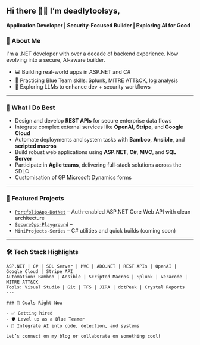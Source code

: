 ## Hi there 👋👋  I’m deadlytoolsys,  
**Application Developer | Security-Focused Builder | Exploring AI for Good**

<!--
**deadlytoolsys/deadlytoolsys** is a ✨ _special_ ✨ repository because its `README.md` (this file) appears on your GitHub profile.


-->

### 🧠 About Me

I'm a .NET developer with over a decade of backend experience. Now evolving into a secure, AI-aware builder.

- 💻 Building real-world apps in ASP.NET and C#
- 🔐 Practicing Blue Team skills: Splunk, MITRE ATT&CK, log analysis
- 🤖 Exploring LLMs to enhance dev + security workflows

---
### 🔌 What I Do Best

- Design and develop **REST APIs** for secure enterprise data flows  
- Integrate complex external services like **OpenAI**, **Stripe**, and **Google Cloud**  
- Automate deployments and system tasks with **Bamboo**, **Ansible**, and **scripted macros**  
- Build robust web applications using **ASP.NET**, **C#**, **MVC**, and **SQL Server**  
- Participate in **Agile teams**, delivering full-stack solutions across the SDLC
- Customisation of GP Microsoft Dynamics forms
---


### 📌 Featured Projects

- [`PortfolioApp-DotNet`](https://github.com/deadlytoolsys/PortfolioApp-DotNet) – Auth-enabled ASP.NET Core Web API with clean architecture  
- [`SecureOps-Playground`](https://github.com/deadlytoolsys/SecureOps-Playground) – 
- `MiniProjects-Series` – C# utilities and quick builds (coming soon)

---
### 🛠️ Tech Stack Highlights

```text
ASP.NET | C# | SQL Server | MVC | ADO.NET | REST APIs | OpenAI | Google Cloud | Stripe API
Automation: Bamboo | Ansible | Scripted Macros | Splunk | Veracode | MITRE ATT&CK
Tools: Visual Studio | Git | TFS | JIRA | dotPeek | Crystal Reports
---

### 🚀 Goals Right Now

- ✅ Getting hired 
- 🛡️ Level up as a Blue Teamer
- 🧠 Integrate AI into code, detection, and systems

Let’s connect on my blog or collaborate on something cool!
